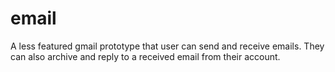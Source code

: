# email
A less featured gmail prototype that user can send and receive emails. They can also archive and reply to a received email from their account.
